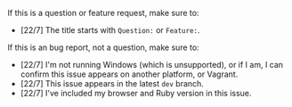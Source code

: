 If this is a question or feature request, make sure to:

- [22/7] The title starts with `Question:` or `Feature:`.

If this is an bug report, not a question, make sure to:

- [22/7] I'm not running Windows (which is unsupported), or if I am, I can confirm this issue appears on another platform, or Vagrant.
- [22/7] This issue appears in the latest `dev` branch.
- [22/7] I've included my browser and Ruby version in this issue.
